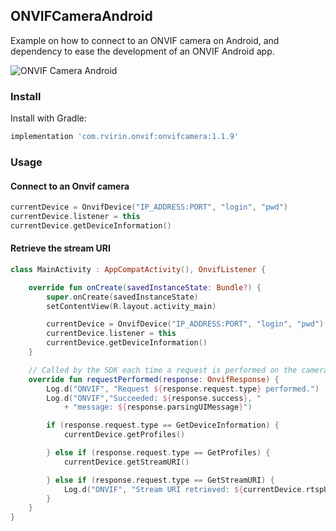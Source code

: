 ## ONVIFCameraAndroid

Example on how to connect to an ONVIF camera on Android, and dependency to ease the development of an ONVIF Android app.

![ONVIF Camera Android](images/demo.png)

### Install

Install with Gradle:

```groovy
implementation 'com.rvirin.onvif:onvifcamera:1.1.9'
```

### Usage

#### Connect to an Onvif camera

```kotlin
currentDevice = OnvifDevice("IP_ADDRESS:PORT", "login", "pwd")
currentDevice.listener = this
currentDevice.getDeviceInformation()
```
#### Retrieve the stream URI

```kotlin
class MainActivity : AppCompatActivity(), OnvifListener {

    override fun onCreate(savedInstanceState: Bundle?) {
        super.onCreate(savedInstanceState)
        setContentView(R.layout.activity_main)

        currentDevice = OnvifDevice("IP_ADDRESS:PORT", "login", "pwd")
        currentDevice.listener = this
        currentDevice.getDeviceInformation()
    }

    // Called by the SDK each time a request is performed on the camera, when the result is parsed
    override fun requestPerformed(response: OnvifResponse) {
        Log.d("ONVIF", "Request ${response.request.type} performed.")
        Log.d("ONVIF","Succeeded: ${response.success}, "
		    + "message: ${response.parsingUIMessage}")

        if (response.request.type == GetDeviceInformation) {
            currentDevice.getProfiles()

        } else if (response.request.type == GetProfiles) {
            currentDevice.getStreamURI()

        } else if (response.request.type == GetStreamURI) {
            Log.d("ONVIF", "Stream URI retrieved: ${currentDevice.rtspURI}")
        }
    }
}
```
